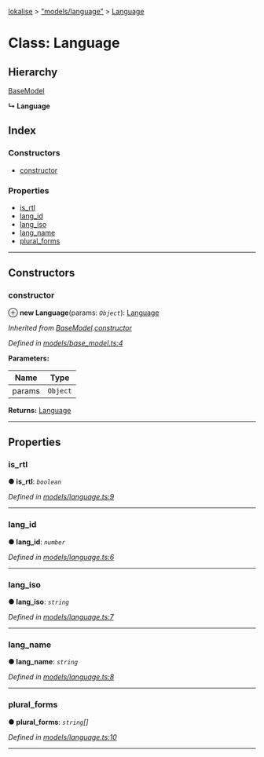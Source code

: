 [lokalise](../README.md) > ["models/language"](../modules/_models_language_.md) > [Language](../classes/_models_language_.language.md)

# Class: Language

## Hierarchy

 [BaseModel](_models_base_model_.basemodel.md)

**↳ Language**

## Index

### Constructors

* [constructor](_models_language_.language.md#constructor)

### Properties

* [is_rtl](_models_language_.language.md#is_rtl)
* [lang_id](_models_language_.language.md#lang_id)
* [lang_iso](_models_language_.language.md#lang_iso)
* [lang_name](_models_language_.language.md#lang_name)
* [plural_forms](_models_language_.language.md#plural_forms)

---

## Constructors

<a id="constructor"></a>

###  constructor

⊕ **new Language**(params: *`Object`*): [Language](_models_language_.language.md)

*Inherited from [BaseModel](_models_base_model_.basemodel.md).[constructor](_models_base_model_.basemodel.md#constructor)*

*Defined in [models/base_model.ts:4](https://github.com/lokalise/node-lokalise-api/blob/4987c08/src/models/base_model.ts#L4)*

**Parameters:**

| Name | Type |
| ------ | ------ |
| params | `Object` |

**Returns:** [Language](_models_language_.language.md)

___

## Properties

<a id="is_rtl"></a>

###  is_rtl

**● is_rtl**: *`boolean`*

*Defined in [models/language.ts:9](https://github.com/lokalise/node-lokalise-api/blob/4987c08/src/models/language.ts#L9)*

___
<a id="lang_id"></a>

###  lang_id

**● lang_id**: *`number`*

*Defined in [models/language.ts:6](https://github.com/lokalise/node-lokalise-api/blob/4987c08/src/models/language.ts#L6)*

___
<a id="lang_iso"></a>

###  lang_iso

**● lang_iso**: *`string`*

*Defined in [models/language.ts:7](https://github.com/lokalise/node-lokalise-api/blob/4987c08/src/models/language.ts#L7)*

___
<a id="lang_name"></a>

###  lang_name

**● lang_name**: *`string`*

*Defined in [models/language.ts:8](https://github.com/lokalise/node-lokalise-api/blob/4987c08/src/models/language.ts#L8)*

___
<a id="plural_forms"></a>

###  plural_forms

**● plural_forms**: *`string`[]*

*Defined in [models/language.ts:10](https://github.com/lokalise/node-lokalise-api/blob/4987c08/src/models/language.ts#L10)*

___

